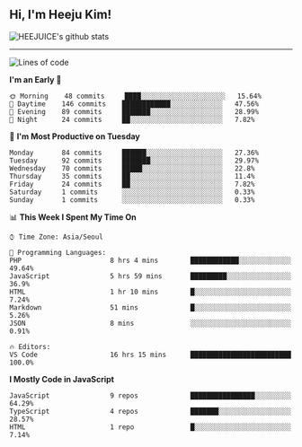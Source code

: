 ## Hi, I'm Heeju Kim!

![HEEJUICE's github stats](https://github-readme-stats.vercel.app/api?username=HEEJUICE&show_icons=true)

---
<!--START_SECTION:waka-->
![Lines of code](https://img.shields.io/badge/From%20Hello%20World%20I%27ve%20Written-8.0%20million%20lines%20of%20code-blue)

**I'm an Early 🐤** 

```text
🌞 Morning    48 commits     ████░░░░░░░░░░░░░░░░░░░░░   15.64% 
🌆 Daytime    146 commits    ████████████░░░░░░░░░░░░░   47.56% 
🌃 Evening    89 commits     ███████░░░░░░░░░░░░░░░░░░   28.99% 
🌙 Night      24 commits     ██░░░░░░░░░░░░░░░░░░░░░░░   7.82%

```
📅 **I'm Most Productive on Tuesday** 

```text
Monday       84 commits     ██████░░░░░░░░░░░░░░░░░░░   27.36% 
Tuesday      92 commits     ███████░░░░░░░░░░░░░░░░░░   29.97% 
Wednesday    70 commits     █████░░░░░░░░░░░░░░░░░░░░   22.8% 
Thursday     35 commits     ██░░░░░░░░░░░░░░░░░░░░░░░   11.4% 
Friday       24 commits     ██░░░░░░░░░░░░░░░░░░░░░░░   7.82% 
Saturday     1 commits      ░░░░░░░░░░░░░░░░░░░░░░░░░   0.33% 
Sunday       1 commits      ░░░░░░░░░░░░░░░░░░░░░░░░░   0.33%

```


📊 **This Week I Spent My Time On** 

```text
⌚︎ Time Zone: Asia/Seoul

💬 Programming Languages: 
PHP                      8 hrs 4 mins        ████████████░░░░░░░░░░░░░   49.64% 
JavaScript               5 hrs 59 mins       █████████░░░░░░░░░░░░░░░░   36.9% 
HTML                     1 hr 10 mins        █░░░░░░░░░░░░░░░░░░░░░░░░   7.24% 
Markdown                 51 mins             █░░░░░░░░░░░░░░░░░░░░░░░░   5.26% 
JSON                     8 mins              ░░░░░░░░░░░░░░░░░░░░░░░░░   0.91%

🔥 Editors: 
VS Code                  16 hrs 15 mins      █████████████████████████   100.0%

```

**I Mostly Code in JavaScript** 

```text
JavaScript               9 repos             ████████████████░░░░░░░░░   64.29% 
TypeScript               4 repos             ███████░░░░░░░░░░░░░░░░░░   28.57% 
HTML                     1 repo              █░░░░░░░░░░░░░░░░░░░░░░░░   7.14%

```



<!--END_SECTION:waka-->

